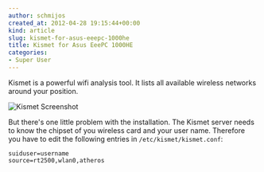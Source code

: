 ```yaml
---
author: schmijos
created_at: 2012-04-28 19:15:44+00:00
kind: article
slug: kismet-for-asus-eeepc-1000he
title: Kismet for Asus EeePC 1000HE
categories:
- Super User
---
```


Kismet is a powerful wifi analysis tool. It lists all available wireless networks around your position.

![Kismet Screenshot](images/2012/Bildschirmfoto-am-2012-04-28-204439-300x175.png)

But there's one little problem with the installation. The Kismet server needs to know the chipset of you wireless
card and your user name. Therefore you have to edit the following entries in `/etc/kismet/kismet.conf`:

```
suiduser=username
source=rt2500,wlan0,atheros
```
